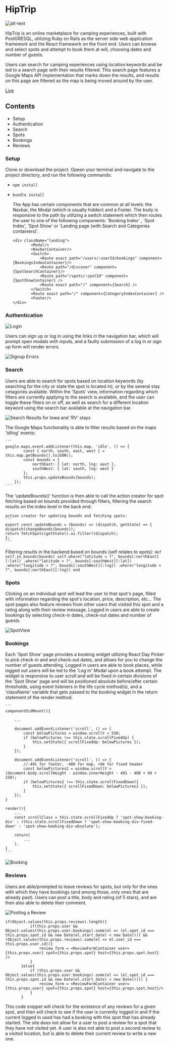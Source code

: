 # HipTrip

![alt-text](https://hiptrip-aa-seed.s3.amazonaws.com/logo/green_icon.png)


HipTrip is an online marketplace for camping experiences, built with PostGRESQL, utilizing Ruby on Rails as the server side web application framework and the React framework on the front end. Users can browse and select spots and attempt to book them at will, choosing dates and number of guests.

  Users can search for camping experiences using location keywords and be led to a search page with their results filtered. This search page features a Google Maps API implementation that marks down the results, and results on this page are filtered as the map is being moved around by the user. 

[Live](https://aa-hiptrip.herokuapp.com/#/)

## Contents
* Setup
* Authentication
* Search
* Spots
* Bookings
* Reviews

### Setup
 Clone or download the project. Opeen your terminal and navigate to the project directory, and run the following commands: 
 * `npm install`
 * `bundle install`

    The App has certain components that are common at all levels: the Navbar, the Modal (which is usually hidden) and a Footer. The body is responsive to the path by utilizing a switch statement which then routes the user to one of the following components: 'Booking Index' , 'Spot Index', 'Spot Show' or 'Landing page (with Search and Categories containers)'.

    ```
    <div className="landing">
            <Modal/>
            <NavbarContainer/>
            <Switch>
                <Route exact path="/users/:userId/bookings" component={BookingsIndexContainer}/>
                <Route path="/discover" component={SpotSearchContainer}/>
                <Route path="/spots/:spotId" component={SpotShowContainer} />
                <Route exact path="/" component={Search} />
            </Switch>
            <Route exact path="/" component={CategoryIndexContainer} />
            <Footer/>
    </div>
    ```

### Authentication

![Login](https://aa-hiptrip.herokuapp.com/#/app/assets/images/login.png)

Users can sign up or log in using the links in the navigation bar, which will prompt open modals with inputs, and a faulty submission of a log in or sign up form will render errors.

![Signup Errors](https://aa-hiptrip.herokuapp.com/#/app/assets/images/signup_errors.png)

### Search
Users are able to search for spots based on location keywords (by searching for the city or state the spot is located in), or by the several stay cetagories available. Within the 'Spots' view, information regarding which filters are currently applying to the search is available, and the user can toggle these filters on or off, as well as search for a different location keyword using the search bar available at the navigation bar.

![Search Results for Iowa and 'RV' stays](https://aa-hiptrip.herokuapp.com/#/app/assets/images/search.png)


The Google Maps functionality is able to filter results based on the maps 'idling' events:

    ``` 
    google.maps.event.addListener(this.map, 'idle', () => {
            const { north, south, east, west } = this.map.getBounds().toJSON();
            const bounds = {
                northEast: { lat: north, lng: east },
                southWest: { lat: south, lng: west }
            };
            this.props.updateBounds(bounds);
        });
    ```

The 'updateBounds()' function is then able to call the action creator for spot fetching based on bounds provided through filters, filtering the search results on the index level in the back end:

    action creator for updating bounds and fetching spots:
    ```
    export const updateBounds = (bounds) => (dispatch, getState) => {
    dispatch(changeBounds(bounds));
    return fetchSpots(getState().ui.filter)(dispatch);
    };
    ```

Filtering results in the backend based on bounds (self relates to spots):
    ```
    def self.in_bounds(bounds)
        self.where("latitude < ?", bounds[:northEast][:lat])
        .where("latitude > ?", bounds[:southWest][:lat])
        .where("longitude > ?", bounds[:southWest][:lng])
        .where("longitude < ?", bounds[:northEast][:lng])
    end
    ```

### Spots

Clicking on an individual spot will lead the user to that spot's page, filled with information regarding the spot's location, price, description, etc... The spot pages also feature reviews from other users that visited this spot and a rating along with their review message. Logged in users are able to create bookings by selecting check-in dates, check-out dates and number of guests.

![SpotView](https://media.giphy.com/media/Ress10ZlAewObvbmU5/giphy.gif)

### Bookings

Each 'Spot Show' page provides a booking widget utilizing React Day Picker to pick check-in and and check-out dates, and allows for you to change the number of guests attending. Logged in users are able to book places, while logged out users will be led to the 'Log In' Modal upon a book attempt. The widget is responsive to user scroll and will be fixed in certain divisions of the 'Spot Show' page and will be positioned absolute before/after certain thresholds, using event listeners in the life cycle method(s), and a 'className' variable that gets passed to the booking widget in the return statement of the render method.

    ```
    componentDidMount(){
        
        ...

        document.addEventListener('scroll', () => {
            const belowPictures = window.scrollY < 550;
            if (belowPictures !== this.state.scrollFixedUp) {
                this.setState({ scrollFixedUp: belowPictures });
            }
        });

        document.addEventListener('scroll', () => {
            //-491 for footer, -400 for map, +94 for fixed header
            const belowPictures2 = window.scrollY > (document.body.scrollHeight - window.innerHeight - 491 - 400 + 94 + 250);
            if (belowPictures2 !== this.state.scrollFixedDown){ 
                this.setState({ scrollFixedDown: belowPictures2 });
            }
        });
    }

    render(){
        ...
        const scrollClass = this.state.scrollFixedUp ? 'spot-show-booking-div' : (this.state.scrollFixedDown ? 'spot-show-booking-div-fixed-down' : 'spot-show-booking-div-absolute');

        return(
            ...
        ).
    }
    ```

![Booking](https://media.giphy.com/media/dZGF7ZPkv0BV8nY7Cn/giphy.gif)

### Reviews

Users are able/prompted to leave reviews for spots, but only for the ones with which they have bookings (and among those, only ones that are already past). Users can post a title, body and rating (of 5 stars), and are then also able to delete their comment.

![Posting a Review](https://aa-hiptrip.herokuapp.com/#/app/assets/images/search.png)

 ```
 if(Object.values(this.props.reviews).length){
            if(this.props.user && Object.values(this.props.user.bookings).some(el => (el.spot_id === this.props.spot.id && new Date(el.start_date) < new Date())) && !Object.values(this.props.reviews).some(el => el.user_id === this.props.user.id)){
                review_form = <ReviewFormContainer user={this.props.user} spot={this.props.spot} host={this.props.spot.host} />
            }
        }else{
            if (this.props.user && Object.values(this.props.user.bookings).some(el => (el.spot_id === this.props.spot.id && new Date(el.start_date) < new Date()))) {
                review_form = <ReviewFormContainer user={this.props.user} spot={this.props.spot} host={this.props.spot.host}/>
            }
        }
```
This code snippet will check for the existence of any reviews for a given spot, and then will check to see if the user is currently logged in and if the current logged in used has had a booking with this spot that has already started. The site does not allow for a user to post a review for a spot that they have not visited yet. A user is also not able to post a second review to a visited location, but is able to delete their current review to write a new one.
